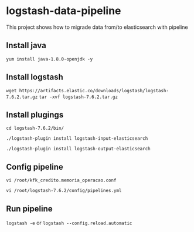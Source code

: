 # logstash-data-pipeline
This project shows how to migrade data from/to elasticsearch with pipeline

## Install java

  `yum install java-1.8.0-openjdk -y`
  
## Install logstash

  `wget https://artifacts.elastic.co/downloads/logstash/logstash-7.6.2.tar.gz`
  `tar -xvf logstash-7.6.2.tar.gz`

## Install plugings
  `cd logstash-7.6.2/bin/`
  
  `./logstash-plugin install logstash-input-elasticsearch`

  `./logstash-plugin install logstash-output-elasticsearch`

## Config pipeline
  `vi /root/kfk_credito.memoria_operacao.conf`
  
  `vi /root/logstash-7.6.2/config/pipelines.yml`

## Run pipeline

  `logstash -e`
  or
  `logstash --config.reload.automatic`
  

